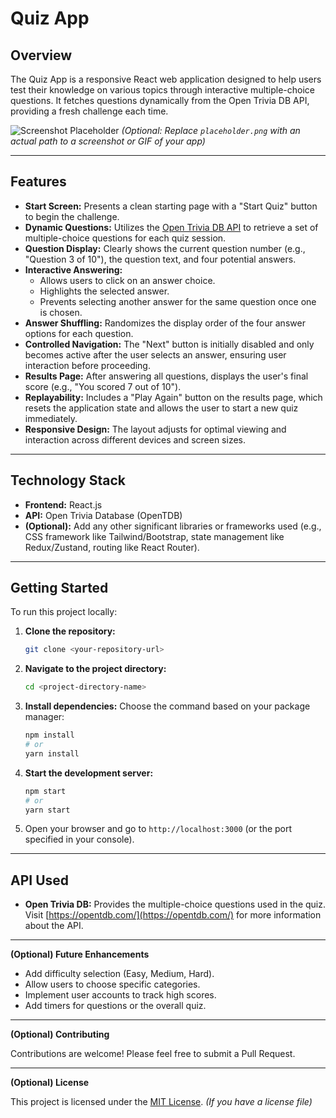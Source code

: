 # Quiz App

## Overview

The Quiz App is a responsive React web application designed to help users test their knowledge on various topics through interactive multiple-choice questions. It fetches questions dynamically from the Open Trivia DB API, providing a fresh challenge each time.

![Screenshot Placeholder](placeholder.png)
*(Optional: Replace `placeholder.png` with an actual path to a screenshot or GIF of your app)*

---

## Features

* **Start Screen:** Presents a clean starting page with a "Start Quiz" button to begin the challenge.
* **Dynamic Questions:** Utilizes the [Open Trivia DB API](https://opentdb.com/) to retrieve a set of multiple-choice questions for each quiz session.
* **Question Display:** Clearly shows the current question number (e.g., "Question 3 of 10"), the question text, and four potential answers.
* **Interactive Answering:**
    * Allows users to click on an answer choice.
    * Highlights the selected answer.
    * Prevents selecting another answer for the same question once one is chosen.
* **Answer Shuffling:** Randomizes the display order of the four answer options for each question.
* **Controlled Navigation:** The "Next" button is initially disabled and only becomes active after the user selects an answer, ensuring user interaction before proceeding.
* **Results Page:** After answering all questions, displays the user's final score (e.g., "You scored 7 out of 10").
* **Replayability:** Includes a "Play Again" button on the results page, which resets the application state and allows the user to start a new quiz immediately.
* **Responsive Design:** The layout adjusts for optimal viewing and interaction across different devices and screen sizes.

---

## Technology Stack

* **Frontend:** React.js
* **API:** Open Trivia Database (OpenTDB)
* **(Optional):** Add any other significant libraries or frameworks used (e.g., CSS framework like Tailwind/Bootstrap, state management like Redux/Zustand, routing like React Router).

---

## Getting Started

To run this project locally:

1.  **Clone the repository:**
    ```bash
    git clone <your-repository-url>
    ```
2.  **Navigate to the project directory:**
    ```bash
    cd <project-directory-name>
    ```
3.  **Install dependencies:**
    Choose the command based on your package manager:
    ```bash
    npm install
    # or
    yarn install
    ```
4.  **Start the development server:**
    ```bash
    npm start
    # or
    yarn start
    ```
5.  Open your browser and go to `http://localhost:3000` (or the port specified in your console).

---

## API Used

* **Open Trivia DB:** Provides the multiple-choice questions used in the quiz. Visit [https://opentdb.com/](https://opentdb.com/) for more information about the API.

---

**(Optional) Future Enhancements**

* Add difficulty selection (Easy, Medium, Hard).
* Allow users to choose specific categories.
* Implement user accounts to track high scores.
* Add timers for questions or the overall quiz.

---

**(Optional) Contributing**

Contributions are welcome! Please feel free to submit a Pull Request.

---

**(Optional) License**

This project is licensed under the [MIT License](LICENSE.md). *(If you have a license file)*